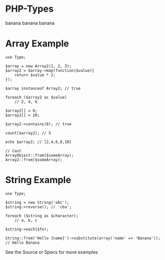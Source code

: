 PHP-Types
=========

banana banana banana

Array Example
=============
	
	use Type;
	
	$array = new Array2(1, 2, 3);
	$array2 = $array->map(function($value){
		return $value * 2;
	});
	
	$array instanceof Array2; // true
	
	foreach ($array2 as $value)
		// 2, 4, 6
	
	$array2[] = 8;
	$array2[] = 10;
	
	$array2->contains(8); // true
	
	count($array2); // 5
	
	echo $array2; // [2,4,6,8,10]
	
	// Cast
	ArrayObject::from($someArray);
	Array2::from($someArray);

String Example
==============

	use Type;
	
	$string = new String('abc');
	$string->reverse(); // 'cba';
	
	foreach ($string as $character);
		// a, b, c
	
	$string->each($fn);
	
	String::from('Hello {name}')->substitute(array('name' => 'Banana')); // Hello Banana

See the Source or Specs for more examples